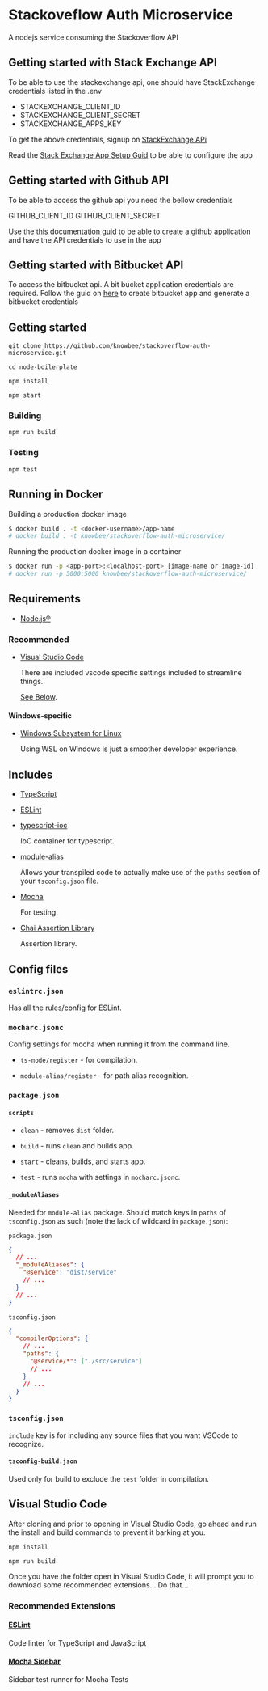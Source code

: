 # Stackoveflow Auth Microservice

A nodejs service consuming the Stackoverflow API

## Getting started with Stack Exchange API

To be able to use the stackexchange api, one should have StackExchange credentials listed in the .env

- STACKEXCHANGE_CLIENT_ID
- STACKEXCHANGE_CLIENT_SECRET
- STACKEXCHANGE_APPS_KEY

To get the above credentials, signup on [StackExchange APi](https://api.stackexchange.com/)

Read the [Stack Exchange App Setup Guid](https://github.com/knowbee/stackoverflow-auth-microservice/blob/master/docs/guides/STACK-EXCHANGE-APP-README.md) to be able to configure the app

## Getting started with Github API

To be able to access the github api you need the bellow credentials

GITHUB_CLIENT_ID
GITHUB_CLIENT_SECRET

Use the [this documentation guid](https://github.com/knowbee/stackoverflow-auth-microservice/blob/master/docs/guides/GITHUB-APP-README.md) to be able to create a github application and have the API credentials to use in the app

## Getting started with Bitbucket API

To access the bitbucket api. A bit bucket application credentials are required.
Follow the guid on [here]() to create bitbucket app and generate a bitbucket credentials

## Getting started

`git clone https://github.com/knowbee/stackoverflow-auth-microservice.git`

`cd node-boilerplate`

`npm install`

`npm start`


### Building

`npm run build`

### Testing

`npm test`

## Running in Docker

Building a production docker image
```sh
$ docker build . -t <docker-username>/app-name
# docker build . -t knowbee/stackoverflow-auth-microservice/
```

Running the production docker image in a container
```sh
$ docker run -p <app-port>:<localhost-port> [image-name or image-id]
# docker run -p 5000:5000 knowbee/stackoverflow-auth-microservice/
```


## Requirements

- [Node.js®](https://nodejs.org/en/)

### Recommended

- [Visual Studio Code](https://code.visualstudio.com/)

  There are included vscode specific settings included to streamline things.

  [See Below](#visual-studio-code).

#### Windows-specific

- [Windows Subsystem for Linux](https://docs.microsoft.com/en-us/windows/wsl/install-win10)

  Using WSL on Windows is just a smoother developer experience.

## Includes

- [TypeScript](https://www.typescriptlang.org/)

- [ESLint](https://eslint.org/)

- [typescript-ioc](https://github.com/thiagobustamante/typescript-ioc)

  IoC container for typescript.

- [module-alias](https://github.com/ilearnio/module-alias)

  Allows your transpiled code to actually make use of the `paths` section of your `tsconfig.json` file.

- [Mocha](https://mochajs.org/)

  For testing.

- [Chai Assertion Library](https://www.chaijs.com/)

  Assertion library.

## Config files

### `eslintrc.json`

Has all the rules/config for ESLint.

### `mocharc.jsonc`

Config settings for mocha when running it from the command line.

- `ts-node/register` - for compilation.

- `module-alias/register` - for path alias recognition.

### `package.json`

#### `scripts`

- `clean` - removes `dist` folder.

- `build` - runs `clean` and builds app.

- `start` - cleans, builds, and starts app.

- `test` - runs `mocha` with settings in `mocharc.jsonc`.

#### `_moduleAliases`

Needed for `module-alias` package. Should match keys in `paths` of `tsconfig.json` as such (note the lack of wildcard in `package.json`):

`package.json`

```json
{
  // ...
  "_moduleAliases": {
    "@service": "dist/service"
    // ...
  }
  // ...
}
```

`tsconfig.json`

```json
{
  "compilerOptions": {
    // ...
    "paths": {
      "@service/*": ["./src/service"]
      // ...
    }
    // ...
  }
}
```

### `tsconfig.json`

`include` key is for including any source files that you want VSCode to recognize.

#### `tsconfig-build.json`

Used only for build to exclude the `test` folder in compilation.

## Visual Studio Code

After cloning and prior to opening in Visual Studio Code, go ahead and run the install and build commands to prevent it barking at you.

`npm install`

`npm run build`

Once you have the folder open in Visual Studio Code, it will prompt you to download some recommended extensions... Do that...

### Recommended Extensions

#### [ESLint](https://marketplace.visualstudio.com/items?itemName=dbaeumer.vscode-eslint)

Code linter for TypeScript and JavaScript

#### [Mocha Sidebar](https://marketplace.visualstudio.com/items?itemName=maty.vscode-mocha-sidebar)

Sidebar test runner for Mocha Tests
